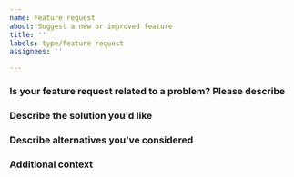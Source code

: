 ```yaml
---
name: Feature request
about: Suggest a new or improved feature
title: ''
labels: type/feature request
assignees: ''

---
```


<!-- Before suggesting a feature, we suggest you also check out https://github.com/aiidateam/AEP -->

### Is your feature request related to a problem? Please describe

<!-- A clear and concise description of what the problem is. e.g. I'm always frustrated when ... -->

### Describe the solution you'd like

<!-- A clear and concise description of what you want to happen. -->

### Describe alternatives you've considered

<!-- A clear and concise description of any alternative solutions or features you've considered. -->

### Additional context

<!-- Add any other context or screenshots about the feature request here. -->
